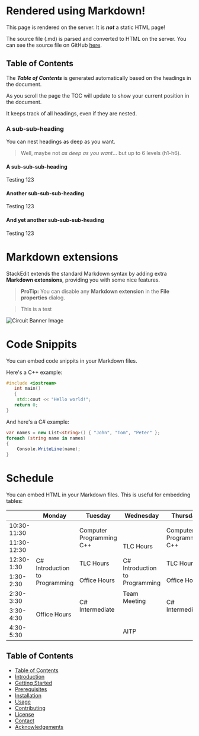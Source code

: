 
<meta name="title" content="Example Page" />
<meta name="course" content="Example Course" />
<meta name="author" content="Ryan Appel" />


# Rendered using Markdown!

This page is rendered on the server. It is ***not*** a static HTML page!

The source file (.md) is parsed and converted to HTML on the server. You can see the source file
on GitHub [here](https://raw.githubusercontent.com/RDAppel/courses/master/pages/cpp/another.md).

## Table of Contents

The ___Table of Contents___ is generated automatically based on the headings in the document.

As you scroll the page the TOC will update to show your current position in the document.

It keeps track of all headings, even if they are nested.

### A sub-sub-heading

You can nest headings as deep as you want.


> Well, maybe not *as deep as you want*... but up to 6 levels (h1-h6).

#### A sub-sub-sub-heading

Testing 123

#### Another sub-sub-sub-heading

Testing 123

#### And yet another sub-sub-sub-heading

Testing 123

# Markdown extensions

StackEdit extends the standard Markdown syntax by adding extra **Markdown extensions**, providing you with some nice features.

> **ProTip:** You can disable any **Markdown extension** in the **File properties** dialog.

> This is a test

![Circuit Banner Image](https://cdn.discordapp.com/attachments/1065057104521597058/1113507329766342706/Ryan_Appel_Wallpaper_microchip_processor_electronics_circuit_bl_61d2a0ee-3617-47fd-81ea-3f04c3142a4b.png)

# Code Snippits

You can embed code snippits in your Markdown files.

Here's a C++ example:

```cpp
#include <iostream>
   int main()
   {
    std::cout << "Hello world!";
   return 0;
} 
```

And here's a C# example:

```c#
var names = new List<string>() { "John", "Tom", "Peter" };
foreach (string name in names)
{
    Console.WriteLine(name);
}
```

# Schedule

You can embed HTML in your Markdown files. This is useful for embedding tables:

<table>
    <thead>
	    <tr>
			<th></th>
			<th>Monday</th>
			<th>Tuesday</th>
			<th>Wednesday</th>
			<th>Thursday</th>
		</tr>
    </thead>
	<tbody>
		<tr>
			<td>10:30-11:30</td>
			<td></td>
			<td rowSpan="2">Computer Programming C++</td>
			<td></td>
			<td rowSpan="2">Computer Programming C++</td>
		</tr>
		<tr>
			<td>11:30-12:30</td>
			<td></td>
			<td>TLC Hours</td>
		</tr>
		<tr>
			<td>12:30-1:30</td>
			<td rowSpan="2">C# Introduction to Programming</td>
			<td>TLC Hours</td>
			<td rowSpan="2">C# Introduction to Programming</td>
			<td>TLC Hours</td>
		</tr>
		<tr>
			<td>1:30-2:30</td>
			<td>Office Hours</td>
			<td>Office Hours</td>
		</tr>
		<tr>
			<td>2:30-3:30</td>
			<td rowSpan="3">Office Hours</td>
			<td rowSpan="2">C# Intermediate</td>
			<td>Team Meeting</td>
			<td rowSpan="2">C# Intermediate</td>
		</tr>
		<tr>
			<td>3:30-4:30</td>
			<td></td>
		</tr>
		<tr>
			<td>4:30-5:30</td>
			<td></td>
			<td>AITP</td>
			<td></td>
		</tr>
	</tbody>
</table>
	

## Table of Contents

- [Table of Contents](#table-of-contents)
- [Introduction](#introduction)
- [Getting Started](#getting-started)
- [Prerequisites](#prerequisites)
- [Installation](#installation)
- [Usage](#usage)
- [Contributing](#contributing)
- [License](#license)
- [Contact](#contact)
- [Acknowledgements](#acknowledgements)